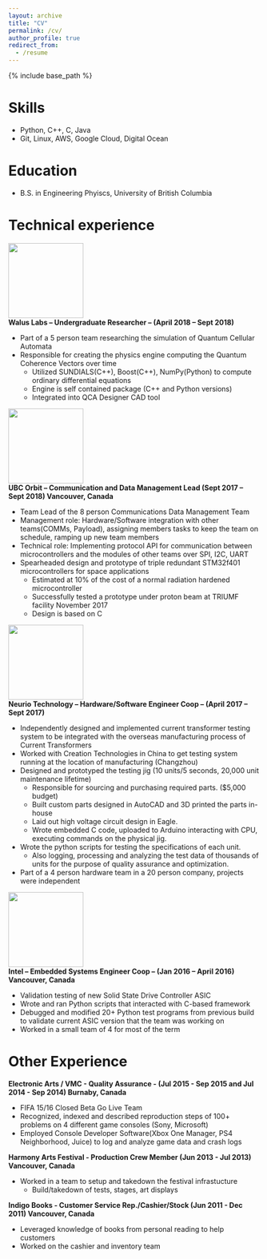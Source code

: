 ```yaml
---
layout: archive
title: "CV"
permalink: /cv/
author_profile: true
redirect_from:
  - /resume
---
```


{% include base_path %}

Skills
======
* Python, C++, C, Java
* Git, Linux, AWS, Google Cloud, Digital Ocean

Education
======
* B.S. in Engineering Phyiscs, University of British Columbia

Technical experience
======
[<img src='https://basilwong.github.io/files/logos/WALUSLAB.png' height='150'>](https://waluslab.ece.ubc.ca/) <br/>
**Walus Labs – Undergraduate Researcher – (April 2018 – Sept 2018)**
  * Part of a 5 person team researching the simulation of Quantum Cellular Automata 
  * Responsible for creating the physics engine computing the Quantum Coherence Vectors over time 
    * Utilized SUNDIALS(C++), Boost(C++), NumPy(Python) to compute ordinary differential equations 
    * Engine is self contained package (C++ and Python versions) 
    * Integrated into QCA Designer CAD tool 
	
[<img src='https://basilwong.github.io/files/logos/ubcorbit.png' height='150'>](https://www.ubcorbit.com/) <br/>
**UBC Orbit – Communication and Data Management Lead (Sept 2017 – Sept 2018) Vancouver, Canada**
  * Team Lead of the 8 person Communications Data Management Team 
  * Management role: Hardware/Software integration with other teams(COMMs, Payload), assigning members tasks to keep the team on schedule, ramping up new team members 
  * Technical role:  Implementing protocol API for communication between microcontrollers and the modules of other teams over SPI, I2C, UART 
  * Spearheaded design and prototype of triple redundant STM32f401 microcontrollers for space applications 
    * Estimated at 10% of the cost of a normal radiation hardened microcontroller 
	* Successfully tested a prototype under proton beam at TRIUMF facility November 2017 
	* Design is based on C
	
[<img src='https://basilwong.github.io/files/logos/Neurio_logo.png' height='150'>](https://www.neur.io/) <br/> 
**Neurio Technology – Hardware/Software Engineer Coop – (April 2017 – Sept 2017)**
  * Independently designed and implemented current transformer testing system to be integrated with the overseas manufacturing process of Current Transformers
  * Worked with Creation Technologies in China to get testing system running at the location of manufacturing (Changzhou)
  * Designed and prototyped the testing jig (10 units/5 seconds, 20,000 unit maintenance lifetime)
    * Responsible for sourcing and purchasing required parts. ($5,000 budget)
    * Built custom parts designed in AutoCAD and 3D printed the parts in-house
    * Laid out high voltage circuit design in Eagle. 
    * Wrote embedded C code, uploaded to Arduino interacting with CPU, executing commands on the physical jig.
  * Wrote the python scripts for testing the specifications of each unit.
    * Also logging, processing and analyzing the test data of thousands of units for the purpose of quality assurance and optimization.
  * Part of a 4 person hardware team in a 20 person company, projects were independent
  
[<img src='https://basilwong.github.io/files/logos/intel_logo.png' height='150'>](https://www.intel.ca/content/www/ca/en/homepage.html) <br/>
**Intel – Embedded Systems Engineer Coop – (Jan 2016 – April 2016) Vancouver, Canada**
  * Validation testing of new Solid State Drive Controller ASIC  
  * Wrote and ran Python scripts that interacted with C-based framework 
  * Debugged and modified 20+ Python test programs from previous build to validate current ASIC version that the team was working on 
  * Worked in a small team of 4 for most of the term 
  

Other Experience
======
**Electronic Arts / VMC - Quality Assurance - (Jul 2015 - Sep 2015 and Jul 2014 - Sep 2014) Burnaby, Canada**
  * FIFA 15/16 Closed Beta Go Live Team 
  * Recognized, indexed and described reproduction steps of 100+ problems on 4 different game consoles (Sony, Microsoft) 
  * Employed Console Developer Software(Xbox One Manager, PS4 Neighborhood, Juice) to log and analyze game data and crash logs   
  
**Harmony Arts Festival - Production Crew Member (Jun 2013 - Jul 2013) Vancouver, Canada**
  * Worked in a team to setup and takedown the festival infrastucture
	* Build/takedown of tests, stages, art displays

**Indigo Books - Customer Service Rep./Cashier/Stock  (Jun 2011 - Dec 2011) Vancouver, Canada**
  * Leveraged knowledge of books from personal reading to help customers
  * Worked on the cashier and inventory team






